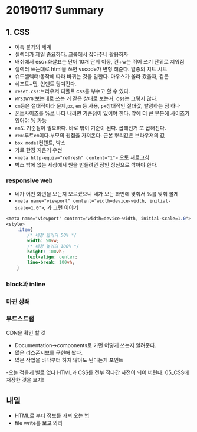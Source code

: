 # 20190117 Summary

## 1. CSS

* 예측 불가의 세계
* 셀렉터가 제일 중요하다. 크롬에서 잡아주니 활용하자
* 배쉬에서 esc+화살표는 단어 10개 단위 이동, 컨+w는 뛰어 쓰기 단위로 지워짐
* 셀렉터 쓰는대로 html을 쓰면 vscode가 변형 해준다. 일종의 치트 시트
* 슈도셀렉터:동작에 따라 바뀌는 것을 말한다. 마우스가 올라 갔을때, 같은
* 쉬프트+탭, 인덴트 당겨진다.
* `reset.css`:브라우저 디폴트 css를 부수고 할 수 있다.
* `WYSIWYG`:보는대로 쓰는 거 같은 상태로 보는거, css는 그렇지 않다.
* `cm`등은 절대적이라 문제,`px`, `em` 등 사용, `px`상대적인 절대값, 발광하는 점 하나
* 폰트사이즈를 %로 나타 내려면 기준점이 있어야 한다. 앞에 더 큰 부분에 사이즈가 있어야 % 가능
* `em`도 기준점이 필요하다. 바로 밖이 기준이 된다. 곱해진거 또 곱해진다.
* `rem`:루트`em`이다.부모의 원점을 가져온다. 근본 뿌리값은 브라우저의 값
* `box model`컨텐트, 박스
* 가로 한정 지은거 우선
* `<meta http-equiv="refresh" content="1">` 오토 새로고침
* 박스 밖에 없는 세상에서 원을 만들려면 장인 정신으로 깎아야 한다.

### responsive web

* 네가 어떤 화면을 보는지 모르겠으니 네가 보는 화면에 맞춰서 %를 맞춰 볼게
* `<meta name="viewport" content="width=device-width, initial-scale=1.0">`, 가 그런 이야기

```css
<meta name="viewport" content="width=device-width, initial-scale=1.0">
<style>
    .item{
        /* 네창 넓이의 50% */
        width: 50vw;
        /* 네창 높이의 100% */
        height: 100vh;
        text-align: center;
        line-break: 100vh;
    }
```

### block과 inline

### 마진 상쇄

### 부트스트랩

CDN을 확인 할 것

* Documentation->components로 가면 어떻게 쓰는지 알려준다.
* 많은 리스폰시브를 구현해 놨다.
* 많은 작업을 바닥부터 하지 않아도 된다는게 포인트

-오늘 적을게 별로 없다 HTML과 CSS를 전부 적다간 사전이 되어 버린다. 05_CSS에 저장한 것을 보자!

## 내일

* HTML로 부터 정보를 가져 오는 법
* file write를 보고 와라